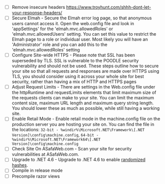- [ ] Remove insecure headers https://www.troyhunt.com/shhh-dont-let-your-response-headers/
- [ ] Secure Elmah - Secure the Elmah error log page, so that anonymous users cannot access it. Open the web.config file and look in 'appSettings' for the 'elmah.mvc.allowedRoles' or 'elmah.mvc.allowedUsers' setting. You can set this value to restrict the Elmah page to a role or individual user. Most likely you will have an 'Administrator' role and you can add this to the 'elmah.mvc.allowedRoles' setting
- [ ] Configure Site-wide HTTPS - Please note that SSL has been superseded by TLS. SSL is vulnerable to the POODLE security vulnerability and should not be used. These steps outline how to secure your site so that all requests and responses are made over HTTPS using TLS, you should consider using it across your whole site for best security, rather than having a mix of HTTP and HTTPS pages
- [ ] Adjust Request Limits - There are settings in the Web.config file under the httpRuntime and requestLimits elements that limit maximum size of the requests clients can make to your site. You can limit the maximum content size, maximum URL length and maximum query string length. You should lower these as much as possible, while still having a working site. 
- [ ] Enable Retail Mode - Enable retail mode in the machine.config file on the production server you are hosting your site on. You can find the file in the locations: `32-bit - %windir%\Microsoft.NET\Framework\[.NET Version]\config\machine.config`, `64-bit - %windir%\Microsoft.NET\Framework64\[.NET Version]\config\machine.config`
- [ ] Check Site On ASafaWeb.com - Scan your site for security vulnerabilities at ASafaWeb.com.
- [ ] Upgrade to .NET 4.6 - Upgrade to .NET 4.6 to enable [randomized hashes](https://msdn.microsoft.com/library/jj152924.aspx).
- [ ] Compile in release mode
- [ ] Precompile razor views
